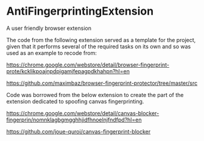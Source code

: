 # AntiFingerprintingExtension

A user friendly browser extension


The code from the following extension served as a template for the project, given that it performs several of the required tasks on its own and so was used as an example to recode from:

https://chrome.google.com/webstore/detail/browser-fingerprint-prote/kcklikpoajnpdpjgamjfepagpdkhahpn?hl=en

https://github.com/maximbaz/browser-fingerprint-protector/tree/master/src


Code was borrowed from the below extension to create the part of the extension dedicated to spoofing canvas fingerprinting. 

https://chrome.google.com/webstore/detail/canvas-blocker-fingerprin/nomnklagbgmgghhjidfhnoelnjfndfpd?hl=en

https://github.com/joue-quroi/canvas-fingerprint-blocker
